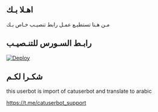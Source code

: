 ## اهـلا بـك
مـن هـنا تستطيـع عمـل رابط تنصيـب خـاص بـك

## رابـط السـورس للتنـصيـب

[![Deploy](https://www.herokucdn.com/deploy/button.svg)](https://heroku.com/deploy?template=https://github.com/Abothar1/jmthon)

## شكـرا لكـم 


this userbot is import of catuserbot and translate to arabic

https://t.me/catuserbot_support
